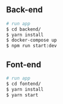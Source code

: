 ## Back-end

```bash
# run app
$ cd backend/
$ yarn install
$ docker-compose up
$ npm run start:dev
```

## Font-end
```bash
# run app
$ cd fontend/
$ yarn install
$ yarn start
